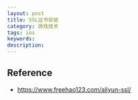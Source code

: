 ```yaml
---
layout: post
title: SSL证书安装
category: 游戏技术
tags: ios
keywords: 
description: 
---
```




## Reference

* <https://www.freehao123.com/aliyun-ssl/>